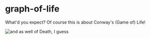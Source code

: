 # graph-of-life
What'd you expect? Of course this is about Conway's (Game of) Life!

![and as well of Death, I guess](https://github.com/izzortsi/graph-of-life/blob/e6da112f015fbe24fad3d456093f838cba2b62de/frames/graph_life2.gif "and as well of Death, I guess")
